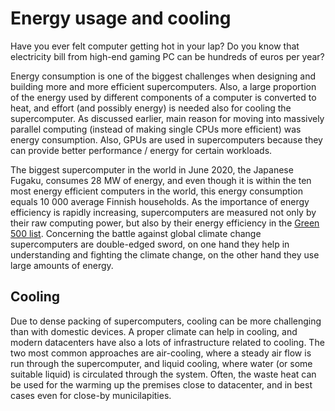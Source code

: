 # Energy usage and cooling

Have you ever felt computer getting hot in your lap? Do you know that electricity bill from high-end gaming PC can be hundreds of euros per year? 

 Energy consumption is one of the biggest challenges when designing and building more and more efficient supercomputers. Also, a large proportion of the energy used by different components of a computer is converted to heat, and effort (and possibly energy) is needed also for cooling the supercomputer. As discussed earlier, main reason for moving into massively parallel computing (instead of making single CPUs more efficient) was energy consumption. Also, GPUs are used in supercomputers because they can provide better performance / energy for certain workloads.

<!-- Data: Energy consumption from living in Finland 2018 66 TWh, number of households 2.7 millions -->
The biggest supercomputer in the world in June 2020, the Japanese Fugaku, consumes 28 MW of energy, and even though it is within the ten most energy efficient computers in the world, this energy consumption equals 10 000 average Finnish households. As the importance of energy efficiency is rapidly increasing, supercomputers are measured not only by their raw computing power, but also by their energy efficiency in the [Green 500 list](https://www.top500.org/lists/green500/2020/06/). Concerning the battle against global climate change supercomputers are double-edged sword, on one hand they help in understanding and fighting the climate change, on the other hand they use large amounts of energy.

## Cooling

Due to dense packing of supercomputers, cooling can be more challenging than with domestic devices. A proper climate can help in cooling, and modern datacenters have also a lots of infrastructure related to cooling. The two most common approaches are air-cooling, where a steady air flow is run through the supercomputer, and liquid cooling, where water (or some suitable liquid) is circulated through the system.
Often, the waste heat can be used for the warming up the premises close to datacenter, and in best cases even for close-by municilapities.


<!-- Copyright CSC - IT Center for Science Ltd.-->